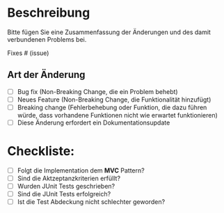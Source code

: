 # Beschreibung

Bitte fügen Sie eine Zusammenfassung der Änderungen und des damit verbundenen Problems bei.

Fixes # (issue)

## Art der Änderung

- [ ] Bug fix (Non-Breaking Change, die ein Problem behebt)
- [ ] Neues Feature (Non-Breaking Change, die Funktionalität hinzufügt)
- [ ] Breaking change (Fehlerbehebung oder Funktion, die dazu führen würde, dass vorhandene Funktionen nicht wie erwartet funktionieren)
- [ ] Diese Änderung erfordert ein Dokumentationsupdate

# Checkliste:

- [ ] Folgt die Implementation dem **MVC** Pattern?
- [ ] Sind die Aktzeptanzkriterien erfüllt?
- [ ] Wurden JUnit Tests geschrieben?
- [ ] Sind die JUnit Tests erfolgreich?
- [ ] Ist die  Test Abdeckung nicht schlechter geworden?
